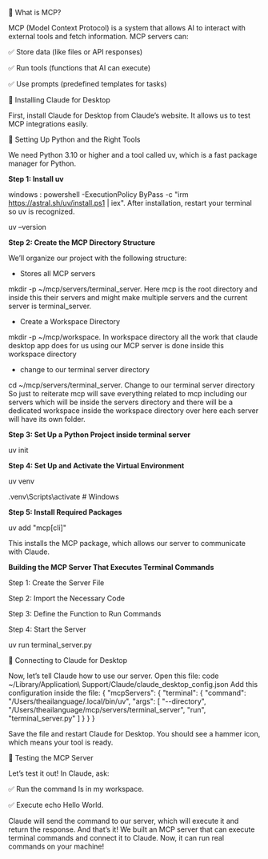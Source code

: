 📌 What is MCP?

MCP (Model Context Protocol) is a system that allows AI to interact with external tools and fetch information. MCP servers can:

✅ Store data (like files or API responses)

✅ Run tools (functions that AI can execute)

✅ Use prompts (predefined templates for tasks)

📌 Installing Claude for Desktop

First, install Claude for Desktop from Claude’s website. It allows us to test MCP integrations easily.

📌 Setting Up Python and the Right Tools

We need Python 3.10 or higher and a tool called uv, which is a fast package manager for Python.

**Step 1: Install uv**

windows : powershell -ExecutionPolicy ByPass -c "irm https://astral.sh/uv/install.ps1 | iex".
After installation, restart your terminal so uv is recognized.

uv –version

**Step 2: Create the MCP Directory Structure**

We’ll organize our project with the following structure:

- Stores all MCP servers

mkdir -p ~/mcp/servers/terminal_server. 
Here mcp is the root directory and inside this their servers and might make multiple servers and the current server is terminal_server.

- Create a Workspace Directory	

mkdir -p ~/mcp/workspace. 
In workspace directory all the work that claude desktop app does for us using our MCP server is done inside this workspace directory 

- change to our terminal server directory
 
cd ~/mcp/servers/terminal_server. 
Change to our terminal server directory So just to reiterate mcp will save everything related to mcp including our servers which will be inside the servers directory and there will be a dedicated workspace inside the workspace directory over here each server will have its own folder.

**Step 3: Set Up a Python Project inside terminal server**

uv init 

**Step 4: Set Up and Activate the Virtual Environment**

uv venv

.venv\Scripts\activate # Windows

**Step 5: Install Required Packages**

uv add "mcp[cli]"

This installs the MCP package, which allows our server to communicate with Claude.

**Building the MCP Server That Executes Terminal Commands**

Step 1: Create the Server File

Step 2: Import the Necessary Code

Step 3: Define the Function to Run Commands

Step 4: Start the Server

uv run terminal_server.py 

📌 Connecting to Claude for Desktop

Now, let’s tell Claude how to use our server. Open this file: 
code ~/Library/Application\ Support/Claude/claude_desktop_config.json 
Add this configuration inside the file: 
{ 
"mcpServers": { 
      "terminal": {
           "command": "/Users/theailanguage/.local/bin/uv", 
           "args": [ 
                "--directory", "/Users/theailanguage/mcp/servers/terminal_server", 
                "run", "terminal_server.py"
 	]
        }
    }
 }

 Save the file and restart Claude for Desktop. You should see a hammer icon, which means your tool is ready.

📌 Testing the MCP Server

Let’s test it out! In Claude, ask: 

✅ Run the command ls in my workspace. 

✅ Execute echo Hello World.

Claude will send the command to our server, which will execute it and return the response.
And that’s it! We built an MCP server that can execute terminal commands and connect it to Claude. Now, it can run real commands on your machine!


